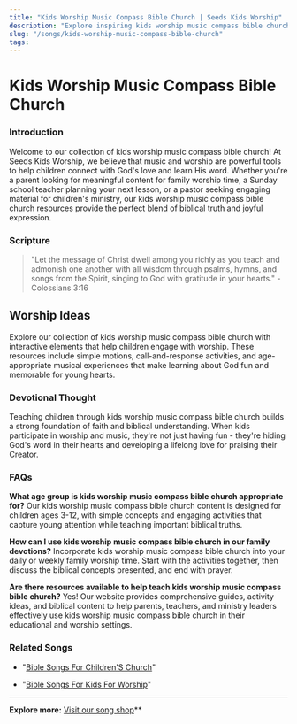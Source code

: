 ```yaml
---
title: "Kids Worship Music Compass Bible Church | Seeds Kids Worship"
description: "Explore inspiring kids worship music compass bible church for children's worship and faith development. Biblical music resources for families and ministry."
slug: "/songs/kids-worship-music-compass-bible-church"
tags:
---
```


# Kids Worship Music Compass Bible Church

### Introduction

Welcome to our collection of kids worship music compass bible church! At Seeds Kids Worship, we believe that music and worship are powerful tools to help children connect with God's love and learn His word. Whether you're a parent looking for meaningful content for family worship time, a Sunday school teacher planning your next lesson, or a pastor seeking engaging material for children's ministry, our kids worship music compass bible church resources provide the perfect blend of biblical truth and joyful expression.

### Scripture

> "Let the message of Christ dwell among you richly as you teach and admonish one another with all wisdom through psalms, hymns, and songs from the Spirit, singing to God with gratitude in your hearts." - Colossians 3:16

## Worship Ideas

Explore our collection of kids worship music compass bible church with interactive elements that help children engage with worship. These resources include simple motions, call-and-response activities, and age-appropriate musical experiences that make learning about God fun and memorable for young hearts.

### Devotional Thought

Teaching children through kids worship music compass bible church builds a strong foundation of faith and biblical understanding. When kids participate in worship and music, they're not just having fun - they're hiding God's word in their hearts and developing a lifelong love for praising their Creator.

### FAQs

**What age group is kids worship music compass bible church appropriate for?**
Our kids worship music compass bible church content is designed for children ages 3-12, with simple concepts and engaging activities that capture young attention while teaching important biblical truths.

**How can I use kids worship music compass bible church in our family devotions?**
Incorporate kids worship music compass bible church into your daily or weekly family worship time. Start with the activities together, then discuss the biblical concepts presented, and end with prayer.

**Are there resources available to help teach kids worship music compass bible church?**
Yes! Our website provides comprehensive guides, activity ideas, and biblical content to help parents, teachers, and ministry leaders effectively use kids worship music compass bible church in their educational and worship settings.

### Related Songs

- "[Bible Songs For Children'S Church](/songs/bible-songs-for-children-s-church/)"

- "[Bible Songs For Kids For Worship](/songs/bible-songs-for-kids-for-worship/)"

---

**Explore more:** [Visit our song shop](https://seedskidsworship.com/shop)**

<!-- Schema Markup -->
<script type="application/ld+json">
{
  "@context": "https://schema.org",
  "@type": "MusicRecording",
  "name": "Kids Worship Music Compass Bible Church",
  "byArtist": {
    "@type": "MusicGroup",
    "name": "Seeds Kids Worship"
  },
  "isFamilyFriendly": true,
  "url": "https://seedskidsworship.com/songs/kids-worship-music-compass-bible-church/"
}
</script>